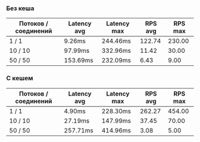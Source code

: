 ### Без кеша

| Потоков / соединений | Latency avg | Latency max | RPS avg | RPS max |
|----------------------|-------------|-------------|---------|---------|
| 1 / 1                | 9.26ms      | 244.46ms    | 122.74  | 230.00  |
| 10 / 10              | 97.99ms     | 332.96ms    | 11.42   | 30.00   |
| 50 / 50              | 153.69ms    | 232.09ms    | 6.43    | 9.00    |

### С кешем

| Потоков / соединений | Latency avg | Latency max | RPS avg | RPS max |
|----------------------|-------------|-------------|---------|---------|
| 1 / 1                | 4.90ms      | 228.30ms    | 262.27  | 454.00  |
| 10 / 10              | 27.19ms     | 147.99ms    | 37.45   | 70.00   |
| 50 / 50              | 257.71ms    | 414.96ms    | 3.08    | 5.00    |
